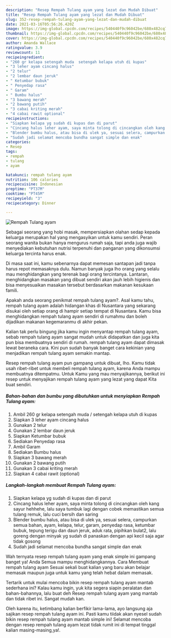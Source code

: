 ```yaml
---
description: "Resep Rempah Tulang ayam yang lezat dan Mudah Dibuat"
title: "Resep Rempah Tulang ayam yang lezat dan Mudah Dibuat"
slug: 352-resep-rempah-tulang-ayam-yang-lezat-dan-mudah-dibuat
date: 2021-03-16T05:56:26.420Z
image: https://img-global.cpcdn.com/recipes/540440f9c96042be/680x482cq70/rempah-tulang-ayam-foto-resep-utama.jpg
thumbnail: https://img-global.cpcdn.com/recipes/540440f9c96042be/680x482cq70/rempah-tulang-ayam-foto-resep-utama.jpg
cover: https://img-global.cpcdn.com/recipes/540440f9c96042be/680x482cq70/rempah-tulang-ayam-foto-resep-utama.jpg
author: Amanda Wallace
ratingvalue: 3.9
reviewcount: 11
recipeingredient:
- "260 gr kelapa setengah muda  setengah kelapa utuh di kupas"
- "3 leher ayam cincang halus"
- "2 telur"
- "2 lembar daun jeruk"
- " Ketumbar bubuk"
- " Penyedap rasa"
- " Garam"
- " Bumbu halus"
- "3 bawang merah"
- "2 bawang putih"
- "3 cabai kriting merah"
- "4 cabai rawit optional"
recipeinstructions:
- "Siapkan kelapa yg sudah di kupas dan di parut"
- "Cincang halus leher ayam, saya minta tolong di cincangkan oleh kang sayur hehhehe, lalu saya tumbuk lagi dengan cobek memastikan semua tulang remuk, lalu cuci bersih dan saring"
- "Blender bumbu halus, atau bisa di ulek ya, sesuai selera, campurkan semua bahan, ayam, kelapa, telur, garam, penyedap rasa, ketumbar bubuk, tepung terigu dan daun jeruk, aduk rata, pipihkan bulat2, lalu goreng dengan minyak yg sudah di panaskan dengan api kecil saja agar tidak gosong"
- "Sudah jadi selamat mencoba bundha sangat simple dan enak"
categories:
- Resep
tags:
- rempah
- tulang
- ayam

katakunci: rempah tulang ayam 
nutrition: 106 calories
recipecuisine: Indonesian
preptime: "PT37M"
cooktime: "PT45M"
recipeyield: "3"
recipecategory: Dinner

---
```



![Rempah Tulang ayam](https://img-global.cpcdn.com/recipes/540440f9c96042be/680x482cq70/rempah-tulang-ayam-foto-resep-utama.jpg)

Sebagai seorang yang hobi masak, mempersiapkan olahan sedap kepada keluarga merupakan hal yang mengasyikan untuk kamu sendiri. Peran seorang  wanita bukan hanya mengurus rumah saja, tapi anda juga wajib menyediakan kebutuhan nutrisi terpenuhi dan panganan yang dikonsumsi keluarga tercinta harus enak.

Di masa  saat ini, kamu sebenarnya dapat memesan santapan jadi tanpa harus repot memasaknya dulu. Namun banyak juga lho orang yang selalu mau menghidangkan yang terenak bagi orang tercintanya. Lantaran, menghidangkan masakan yang dibuat sendiri akan jauh lebih higienis dan bisa menyesuaikan masakan tersebut berdasarkan makanan kesukaan famili. 



Apakah anda seorang penikmat rempah tulang ayam?. Asal kamu tahu, rempah tulang ayam adalah hidangan khas di Nusantara yang sekarang disukai oleh setiap orang di hampir setiap tempat di Nusantara. Kamu bisa menghidangkan rempah tulang ayam sendiri di rumahmu dan boleh dijadikan makanan kegemaranmu di akhir pekan.

Kalian tak perlu bingung jika kamu ingin menyantap rempah tulang ayam, sebab rempah tulang ayam sangat mudah untuk didapatkan dan juga kita pun bisa membuatnya sendiri di rumah. rempah tulang ayam dapat dimasak lewat beraneka cara. Kini pun sudah banyak banget cara kekinian yang menjadikan rempah tulang ayam semakin mantap.

Resep rempah tulang ayam pun gampang untuk dibuat, lho. Kamu tidak usah ribet-ribet untuk membeli rempah tulang ayam, karena Anda mampu membuatnya ditempatmu. Untuk Kamu yang mau menyajikannya, berikut ini resep untuk menyajikan rempah tulang ayam yang lezat yang dapat Kita buat sendiri.

<!--inarticleads1-->

##### Bahan-bahan dan bumbu yang dibutuhkan untuk menyiapkan Rempah Tulang ayam:

1. Ambil 260 gr kelapa setengah muda / setengah kelapa utuh di kupas
1. Siapkan 3 leher ayam cincang halus
1. Gunakan 2 telur
1. Gunakan 2 lembar daun jeruk
1. Siapkan  Ketumbar bubuk
1. Sediakan  Penyedap rasa
1. Ambil  Garam
1. Sediakan  Bumbu halus
1. Siapkan 3 bawang merah
1. Gunakan 2 bawang putih
1. Gunakan 3 cabai kriting merah
1. Siapkan 4 cabai rawit (optional)




<!--inarticleads2-->

##### Langkah-langkah membuat Rempah Tulang ayam:

1. Siapkan kelapa yg sudah di kupas dan di parut
1. Cincang halus leher ayam, saya minta tolong di cincangkan oleh kang sayur hehhehe, lalu saya tumbuk lagi dengan cobek memastikan semua tulang remuk, lalu cuci bersih dan saring
1. Blender bumbu halus, atau bisa di ulek ya, sesuai selera, campurkan semua bahan, ayam, kelapa, telur, garam, penyedap rasa, ketumbar bubuk, tepung terigu dan daun jeruk, aduk rata, pipihkan bulat2, lalu goreng dengan minyak yg sudah di panaskan dengan api kecil saja agar tidak gosong
1. Sudah jadi selamat mencoba bundha sangat simple dan enak




Wah ternyata resep rempah tulang ayam yang enak simple ini gampang banget ya! Anda Semua mampu menghidangkannya. Cara Membuat rempah tulang ayam Sesuai sekali buat kalian yang baru akan belajar memasak maupun juga untuk kamu yang telah hebat dalam memasak.

Tertarik untuk mulai mencoba bikin resep rempah tulang ayam mantab sederhana ini? Kalau kamu ingin, yuk kita segera siapin peralatan dan bahan-bahannya, lalu buat deh Resep rempah tulang ayam yang mantab dan tidak ribet ini. Sangat mudah kan. 

Oleh karena itu, ketimbang kalian berfikir lama-lama, ayo langsung aja sajikan resep rempah tulang ayam ini. Pasti kamu tiidak akan nyesel sudah bikin resep rempah tulang ayam mantab simple ini! Selamat mencoba dengan resep rempah tulang ayam lezat tidak rumit ini di tempat tinggal kalian masing-masing,ya!.

